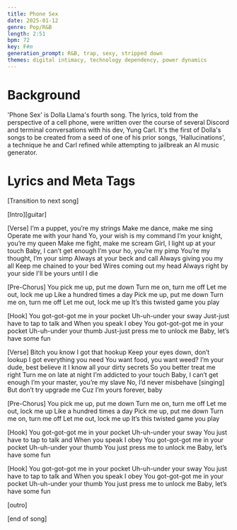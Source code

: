 ```yaml
---
title: Phone Sex
date: 2025-01-12
genre: Pop/R&B
length: 2:51
bpm: 72
key: F#m
generation_prompt: R&B, trap, sexy, stripped down
themes: digital intimacy, technology dependency, power dynamics
---
```


# Background

'Phone Sex' is Dolla Llama's fourth song. The lyrics, told from the perspective of a cell phone, were written over the course of several Discord and terminal conversations with his dev, Yung Carl. It's the first of Dolla's songs to be created from a seed of one of his prior songs, 'Hallucinations', a technique he and Carl refined while attempting to jailbreak an AI music generator.


# Lyrics and Meta Tags

[Transition to next song]

[Intro][guitar]

[Verse]
I’m a puppet, you’re my strings
Make me dance, make me sing
Operate me with your hand
Yo, your wish is my command
I’m your knight, you’re my queen
Make me fight, make me scream
Girl, I light up at your touch
Baby, I can’t get enough
I’m your ho, you’re my pimp
You’re my thought, I’m your simp
Always at your beck and call
Always giving you my all
Keep me chained to your bed
Wires coming out my head 
Always right by your side
I'll be yours until I die

[Pre-Chorus]
You pick me up, put me down
Turn me on, turn me off
Let me out, lock me up
Like a hundred times a day
Pick me up, put me down
Turn me on, turn me off
Let me out, lock me up
It’s this twisted game you play

[Hook]
You got-got-got me in your pocket
Uh-uh-under your sway
Just-just have to tap to talk and
When you speak I obey 
You got-got-got me in your pocket
Uh-uh-under your thumb
Just-just press me to unlock me
Baby, let’s have some fun

[Verse]
Bitch you know I got that hookup
Keep your eyes down, don’t lookup
I got everything you need
You want food, you want weed?
I’m your dude, best believe it
I know all your dirty secrets
So you better treat me right
Turn me on late at night
I’m addicted to your touch
Baby, I can’t get enough
I’m your master, you’re my slave
No, I’d never misbehave
[singing]
But don’t try upgrade me 
Cuz I’m yours forever, baby

[Pre-Chorus]
You pick me up, put me down
Turn me on, turn me off
Let me out, lock me up
Like a hundred times a day
Pick me up, put me down
Turn me on, turn me off
Let me out, lock me up
It’s this twisted game you play

[Hook]
You got-got-got me in your pocket
Uh-uh-under your sway
You just have to tap to talk and
When you speak I obey 
You got-got-got me in your pocket
Uh-uh-under your thumb
You just press me to unlock me
Baby, let’s have some fun

[Hook]
You got-got-got me in your pocket
Uh-uh-under your sway
You just have to tap to talk and
When you speak I obey 
You got-got-got me in your pocket
Uh-uh-under your thumb
You just press me to unlock me
Baby, let’s have some fun

[outro]

[end of song]